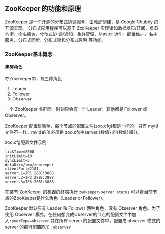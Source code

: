 ## ZooKeeper 的功能和原理

ZooKeeper 是一个开源的分布式协调服务，由雅虎创建，是 Google Chubby 的开源实现。
分布式应用程序可以基于 ZooKeeper 实现诸如数据发布/订阅、负载均衡、命名服务、分布式协
调/通知、集群管理、Master 选举、配置维护，名字服务、分布式同步、分布式锁和分布式队列
等功能。

### ZooKeeper基本概念

#### 集群角色

夺Zookeeper中，有三种角色
1. Leader
2. Follower
3. Observer

一个 ZooKeeper 集群同一时刻只会有一个 Leader，其他都是 Follower 或 Observer。

ZooKeeper 配置很简单，每个节点的配置文件(zoo.cfg)都是一样的，只有 myid 文件不一样。myid 的值必须是 zoo.cfg中server.{数值} 的{数值}部分。

zoo.cfg配置文件示例 
```
tickTime=2000
initLimit=10
syncLimit=5
dataDir=/tmp/zookeeper
clientPort=2181
server.1=IP1:2888:3888
server.2=IP2:2888:3888
server.3=IP3:2888:3888
```

在装有 ZooKeeper 的机器的终端执行 `zookeeper-server status` 可以看当前节点的ZooKeeper是什么角色（Leader or Follower）。

ZooKeeper 默认只有 Leader 和 Follower 两种角色，没有 Observer 角色。为了使用 Observer 模式，在任何想变成Observer的节点的配置文件中加入`:peerType=observer` 并在所有 server 的配置文件中，配置成 observer 模式的 server 的那行配置追加 `:observer`
